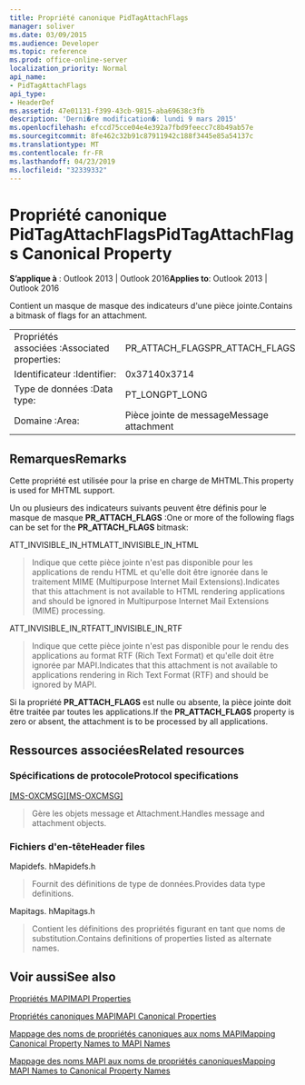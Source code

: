 ```yaml
---
title: Propriété canonique PidTagAttachFlags
manager: soliver
ms.date: 03/09/2015
ms.audience: Developer
ms.topic: reference
ms.prod: office-online-server
localization_priority: Normal
api_name:
- PidTagAttachFlags
api_type:
- HeaderDef
ms.assetid: 47e01131-f399-43cb-9815-aba69638c3fb
description: 'Derni�re modification�: lundi 9 mars 2015'
ms.openlocfilehash: efccd75cce04e4e392a7fbd9feecc7c8b49ab57e
ms.sourcegitcommit: 8fe462c32b91c87911942c188f3445e85a54137c
ms.translationtype: MT
ms.contentlocale: fr-FR
ms.lasthandoff: 04/23/2019
ms.locfileid: "32339332"
---
```

# <a name="pidtagattachflags-canonical-property"></a><span data-ttu-id="f5a29-103">Propriété canonique PidTagAttachFlags</span><span class="sxs-lookup"><span data-stu-id="f5a29-103">PidTagAttachFlags Canonical Property</span></span>

  
  
<span data-ttu-id="f5a29-104">**S’applique à** : Outlook 2013 | Outlook 2016</span><span class="sxs-lookup"><span data-stu-id="f5a29-104">**Applies to**: Outlook 2013 | Outlook 2016</span></span> 
  
<span data-ttu-id="f5a29-105">Contient un masque de masque des indicateurs d'une pièce jointe.</span><span class="sxs-lookup"><span data-stu-id="f5a29-105">Contains a bitmask of flags for an attachment.</span></span> 
  
|||
|:-----|:-----|
|<span data-ttu-id="f5a29-106">Propriétés associées :</span><span class="sxs-lookup"><span data-stu-id="f5a29-106">Associated properties:</span></span>  <br/> |<span data-ttu-id="f5a29-107">PR_ATTACH_FLAGS</span><span class="sxs-lookup"><span data-stu-id="f5a29-107">PR_ATTACH_FLAGS</span></span>  <br/> |
|<span data-ttu-id="f5a29-108">Identificateur :</span><span class="sxs-lookup"><span data-stu-id="f5a29-108">Identifier:</span></span>  <br/> |<span data-ttu-id="f5a29-109">0x3714</span><span class="sxs-lookup"><span data-stu-id="f5a29-109">0x3714</span></span>  <br/> |
|<span data-ttu-id="f5a29-110">Type de données :</span><span class="sxs-lookup"><span data-stu-id="f5a29-110">Data type:</span></span>  <br/> |<span data-ttu-id="f5a29-111">PT_LONG</span><span class="sxs-lookup"><span data-stu-id="f5a29-111">PT_LONG</span></span>  <br/> |
|<span data-ttu-id="f5a29-112">Domaine :</span><span class="sxs-lookup"><span data-stu-id="f5a29-112">Area:</span></span>  <br/> |<span data-ttu-id="f5a29-113">Pièce jointe de message</span><span class="sxs-lookup"><span data-stu-id="f5a29-113">Message attachment</span></span>  <br/> |
   
## <a name="remarks"></a><span data-ttu-id="f5a29-114">Remarques</span><span class="sxs-lookup"><span data-stu-id="f5a29-114">Remarks</span></span>

<span data-ttu-id="f5a29-115">Cette propriété est utilisée pour la prise en charge de MHTML.</span><span class="sxs-lookup"><span data-stu-id="f5a29-115">This property is used for MHTML support.</span></span> 
  
<span data-ttu-id="f5a29-116">Un ou plusieurs des indicateurs suivants peuvent être définis pour le masque de masque **PR_ATTACH_FLAGS** :</span><span class="sxs-lookup"><span data-stu-id="f5a29-116">One or more of the following flags can be set for the **PR_ATTACH_FLAGS** bitmask:</span></span> 
  
<span data-ttu-id="f5a29-117">ATT_INVISIBLE_IN_HTML</span><span class="sxs-lookup"><span data-stu-id="f5a29-117">ATT_INVISIBLE_IN_HTML</span></span> 
  
> <span data-ttu-id="f5a29-118">Indique que cette pièce jointe n'est pas disponible pour les applications de rendu HTML et qu'elle doit être ignorée dans le traitement MIME (Multipurpose Internet Mail Extensions).</span><span class="sxs-lookup"><span data-stu-id="f5a29-118">Indicates that this attachment is not available to HTML rendering applications and should be ignored in Multipurpose Internet Mail Extensions (MIME) processing.</span></span> 
    
<span data-ttu-id="f5a29-119">ATT_INVISIBLE_IN_RTF</span><span class="sxs-lookup"><span data-stu-id="f5a29-119">ATT_INVISIBLE_IN_RTF</span></span> 
  
> <span data-ttu-id="f5a29-120">Indique que cette pièce jointe n'est pas disponible pour le rendu des applications au format RTF (Rich Text Format) et qu'elle doit être ignorée par MAPI.</span><span class="sxs-lookup"><span data-stu-id="f5a29-120">Indicates that this attachment is not available to applications rendering in Rich Text Format (RTF) and should be ignored by MAPI.</span></span>
    
<span data-ttu-id="f5a29-121">Si la propriété **PR_ATTACH_FLAGS** est nulle ou absente, la pièce jointe doit être traitée par toutes les applications.</span><span class="sxs-lookup"><span data-stu-id="f5a29-121">If the **PR_ATTACH_FLAGS** property is zero or absent, the attachment is to be processed by all applications.</span></span> 
  
## <a name="related-resources"></a><span data-ttu-id="f5a29-122">Ressources associées</span><span class="sxs-lookup"><span data-stu-id="f5a29-122">Related resources</span></span>

### <a name="protocol-specifications"></a><span data-ttu-id="f5a29-123">Spécifications de protocole</span><span class="sxs-lookup"><span data-stu-id="f5a29-123">Protocol specifications</span></span>

<span data-ttu-id="f5a29-124">[[MS-OXCMSG]](https://msdn.microsoft.com/library/7fd7ec40-deec-4c06-9493-1bc06b349682%28Office.15%29.aspx)</span><span class="sxs-lookup"><span data-stu-id="f5a29-124">[[MS-OXCMSG]](https://msdn.microsoft.com/library/7fd7ec40-deec-4c06-9493-1bc06b349682%28Office.15%29.aspx)</span></span>
  
> <span data-ttu-id="f5a29-125">Gère les objets message et Attachment.</span><span class="sxs-lookup"><span data-stu-id="f5a29-125">Handles message and attachment objects.</span></span>
    
### <a name="header-files"></a><span data-ttu-id="f5a29-126">Fichiers d'en-tête</span><span class="sxs-lookup"><span data-stu-id="f5a29-126">Header files</span></span>

<span data-ttu-id="f5a29-127">Mapidefs. h</span><span class="sxs-lookup"><span data-stu-id="f5a29-127">Mapidefs.h</span></span>
  
> <span data-ttu-id="f5a29-128">Fournit des définitions de type de données.</span><span class="sxs-lookup"><span data-stu-id="f5a29-128">Provides data type definitions.</span></span>
    
<span data-ttu-id="f5a29-129">Mapitags. h</span><span class="sxs-lookup"><span data-stu-id="f5a29-129">Mapitags.h</span></span>
  
> <span data-ttu-id="f5a29-130">Contient les définitions des propriétés figurant en tant que noms de substitution.</span><span class="sxs-lookup"><span data-stu-id="f5a29-130">Contains definitions of properties listed as alternate names.</span></span>
    
## <a name="see-also"></a><span data-ttu-id="f5a29-131">Voir aussi</span><span class="sxs-lookup"><span data-stu-id="f5a29-131">See also</span></span>



[<span data-ttu-id="f5a29-132">Propriétés MAPI</span><span class="sxs-lookup"><span data-stu-id="f5a29-132">MAPI Properties</span></span>](mapi-properties.md)
  
[<span data-ttu-id="f5a29-133">Propriétés canoniques MAPI</span><span class="sxs-lookup"><span data-stu-id="f5a29-133">MAPI Canonical Properties</span></span>](mapi-canonical-properties.md)
  
[<span data-ttu-id="f5a29-134">Mappage des noms de propriétés canoniques aux noms MAPI</span><span class="sxs-lookup"><span data-stu-id="f5a29-134">Mapping Canonical Property Names to MAPI Names</span></span>](mapping-canonical-property-names-to-mapi-names.md)
  
[<span data-ttu-id="f5a29-135">Mappage des noms MAPI aux noms de propriétés canoniques</span><span class="sxs-lookup"><span data-stu-id="f5a29-135">Mapping MAPI Names to Canonical Property Names</span></span>](mapping-mapi-names-to-canonical-property-names.md)

